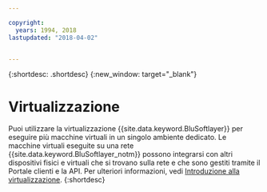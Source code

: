 ```yaml
---

copyright:
  years: 1994, 2018
lastupdated: "2018-04-02"


---
```


{:shortdesc: .shortdesc}
{:new_window: target="_blank"}

# Virtualizzazione

Puoi utilizzare la virtualizzazione {{site.data.keyword.BluSoftlayer}} per eseguire più macchine virtuali in un singolo ambiente dedicato. Le macchine virtuali eseguite su una rete {{site.data.keyword.BluSoftlayer_notm}} possono integrarsi con altri dispositivi fisici e virtuali che si trovano sulla rete e che sono gestiti tramite il Portale clienti e la API. Per ulteriori informazioni, vedi [Introduzione alla virtualizzazione](/docs/infrastructure/virtualization/virt_index.html).
{:shortdesc}
